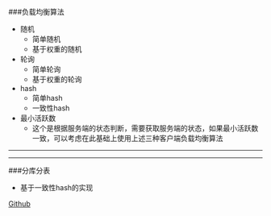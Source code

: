 ###负载均衡算法
* 随机
   * 简单随机
   * 基于权重的随机
* 轮询
   * 简单轮询
   * 基于权重的轮询
* hash
   * 简单hash
   * 一致性hash
* 最小活跃数
   * 这个是根据服务端的状态判断，需要获取服务端的状态，如果最小活跃数一致，可以考虑在此基础上使用上述三种客户端负载均衡算法


****

---

###分库分表
* 基于一致性hash的实现

[Github](http://whling.github.com)